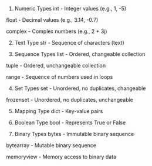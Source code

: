 1. Numeric Types
int - Integer values (e.g., 1, -5)

float - Decimal values (e.g., 3.14, -0.7)

complex - Complex numbers (e.g., 2 + 3j)

 2. Text Type
str - Sequence of characters (text)

 3. Sequence Types
list - Ordered, changeable collection

tuple - Ordered, unchangeable collection

range - Sequence of numbers used in loops

 4. Set Types
set - Unordered, no duplicates, changeable

frozenset -  Unordered, no duplicates, unchangeable

 5. Mapping Type
dict - Key-value pairs

 6. Boolean Type
bool - Represents True or False

 7. Binary Types
bytes - Immutable binary sequence

bytearray - Mutable binary sequence

memoryview - Memory access to binary data


